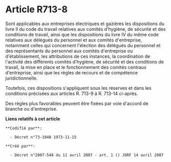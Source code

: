 # Article R713-8

Sont applicables aux entreprises électriques et gazières les dispositions du livre II du code du travail relatives aux
comités d'hygiène, de sécurité et des conditions de travail, ainsi que les dispositions du livre IV du même code relatives
aux délégués du personnel et aux comités d'entreprise, notamment celles qui concernent l'élection des délégués du personnel
et des représentants du personnel aux comités d'entreprise ou d'établissement, les attributions de ces instances, la
coordination de l'activité des différents comités d'hygiène, de sécurité et des conditions de travail, la mise en place et le
fonctionnement des comités centraux d'entreprise, ainsi que les règles de recours et de compétence juridictionnelle.

Toutefois, ces dispositions s'appliquent sous les réserves et dans les conditions précisées aux articles R. 713-9 à R. 713-14
ci-après.

Des règles plus favorables peuvent être fixées par voie d'accord de branche ou d'entreprise.

**Liens relatifs à cet article**

	**Codifié par**:

	  - Décret n°73-1048 1973-11-15

	**Créé par**:

	  - Décret n°2007-548 du 11 avril 2007 - art. 1 () JORF 14 avril 2007
